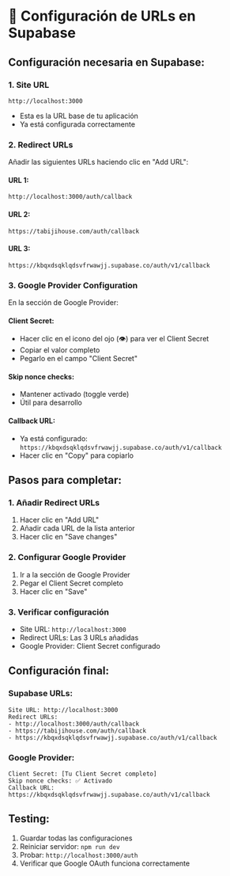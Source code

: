 # 🔧 Configuración de URLs en Supabase

## **Configuración necesaria en Supabase:**

### **1. Site URL**
```
http://localhost:3000
```
- Esta es la URL base de tu aplicación
- Ya está configurada correctamente

### **2. Redirect URLs**
Añadir las siguientes URLs haciendo clic en "Add URL":

#### **URL 1:**
```
http://localhost:3000/auth/callback
```

#### **URL 2:**
```
https://tabijihouse.com/auth/callback
```

#### **URL 3:**
```
https://kbqxdsqklqdsvfrwawjj.supabase.co/auth/v1/callback
```

### **3. Google Provider Configuration**
En la sección de Google Provider:

#### **Client Secret:**
- Hacer clic en el icono del ojo (👁️) para ver el Client Secret
- Copiar el valor completo
- Pegarlo en el campo "Client Secret"

#### **Skip nonce checks:**
- Mantener activado (toggle verde)
- Útil para desarrollo

#### **Callback URL:**
- Ya está configurado: `https://kbqxdsqklqdsvfrwawjj.supabase.co/auth/v1/callback`
- Hacer clic en "Copy" para copiarlo

## **Pasos para completar:**

### **1. Añadir Redirect URLs**
1. Hacer clic en "Add URL"
2. Añadir cada URL de la lista anterior
3. Hacer clic en "Save changes"

### **2. Configurar Google Provider**
1. Ir a la sección de Google Provider
2. Pegar el Client Secret completo
3. Hacer clic en "Save"

### **3. Verificar configuración**
- Site URL: `http://localhost:3000`
- Redirect URLs: Las 3 URLs añadidas
- Google Provider: Client Secret configurado

## **Configuración final:**

### **Supabase URLs:**
```
Site URL: http://localhost:3000
Redirect URLs:
- http://localhost:3000/auth/callback
- https://tabijihouse.com/auth/callback
- https://kbqxdsqklqdsvfrwawjj.supabase.co/auth/v1/callback
```

### **Google Provider:**
```
Client Secret: [Tu Client Secret completo]
Skip nonce checks: ✅ Activado
Callback URL: https://kbqxdsqklqdsvfrwawjj.supabase.co/auth/v1/callback
```

## **Testing:**
1. Guardar todas las configuraciones
2. Reiniciar servidor: `npm run dev`
3. Probar: `http://localhost:3000/auth`
4. Verificar que Google OAuth funciona correctamente

